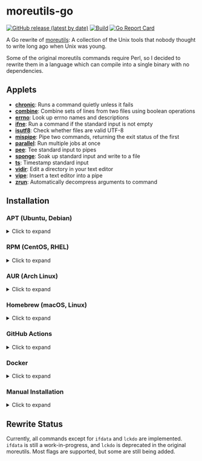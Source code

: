# moreutils-go
[![GitHub release (latest by date)](https://img.shields.io/github/v/release/gabe565/moreutils)](https://github.com/gabe565/moreutils/releases)
[![Build](https://github.com/gabe565/moreutils/actions/workflows/build.yaml/badge.svg)](https://github.com/gabe565/moreutils/actions/workflows/build.yaml)
[![Go Report Card](https://goreportcard.com/badge/github.com/gabe565/moreutils)](https://goreportcard.com/report/github.com/gabe565/moreutils)

A Go rewrite of [moreutils](http://kitenet.net/~joey/code/moreutils/): A collection of the Unix tools that nobody thought to write long ago when Unix was young.

Some of the original moreutils commands require Perl, so I decided to rewrite them in a language which can compile into a single binary with no dependencies.

## Applets

- **[chronic](docs/chronic.md)**: Runs a command quietly unless it fails
- **[combine](docs/combine.md)**: Combine sets of lines from two files using boolean operations
- **[errno](docs/errno.md)**: Look up errno names and descriptions
- **[ifne](docs/ifne.md)**: Run a command if the standard input is not empty
- **[isutf8](docs/isutf8.md)**: Check whether files are valid UTF-8
- **[mispipe](docs/mispipe.md)**: Pipe two commands, returning the exit status of the first
- **[parallel](docs/moreutils_parallel.md)**: Run multiple jobs at once
- **[pee](docs/pee.md)**: Tee standard input to pipes
- **[sponge](docs/sponge.md)**: Soak up standard input and write to a file
- **[ts](docs/ts.md)**: Timestamp standard input
- **[vidir](docs/vidir.md)**: Edit a directory in your text editor
- **[vipe](docs/vipe.md)**: Insert a text editor into a pipe
- **[zrun](docs/zrun.md)**: Automatically decompress arguments to command

## Installation

### APT (Ubuntu, Debian)

<details>
  <summary>Click to expand</summary>

1. If you don't have it already, install the `ca-certificates` package
   ```shell
   sudo apt install ca-certificates
   ```

2. Add gabe565 apt repository
   ```
   echo 'deb [trusted=yes] https://apt.gabe565.com /' | sudo tee /etc/apt/sources.list.d/gabe565.list
   ```

3. Update apt repositories
   ```shell
   sudo apt update
   ```

4. Install moreutils-go
   ```shell
   sudo apt install moreutils-go
   ```
</details>

### RPM (CentOS, RHEL)

<details>
  <summary>Click to expand</summary>

1. If you don't have it already, install the `ca-certificates` package
   ```shell
   sudo dnf install ca-certificates
   ```

2. Add gabe565 rpm repository to `/etc/yum.repos.d/gabe565.repo`
   ```ini
   [gabe565]
   name=gabe565
   baseurl=https://rpm.gabe565.com
   enabled=1
   gpgcheck=0
   ```

3. Install moreutils-go
   ```shell
   sudo dnf install moreutils-go
   ```
</details>

### AUR (Arch Linux)

<details>
  <summary>Click to expand</summary>

Install [moreutils-go-bin](https://aur.archlinux.org/packages/moreutils-go-bin) with your [AUR helper](https://wiki.archlinux.org/index.php/AUR_helpers) of choice.
</details>

### Homebrew (macOS, Linux)

<details>
  <summary>Click to expand</summary>

Install moreutils-go from [gabe565/homebrew-tap](https://github.com/gabe565/homebrew-tap):
```shell
brew install gabe565/tap/moreutils-go
```
</details>

### GitHub Actions

<details>
  <summary>Click to expand</summary>

This repository can be added to a GitHub Actions workflow to install the applets.

#### Example
```yaml
name: Example

on: push

jobs:
  example:
    runs-on: ubuntu-latest
    steps:
      - uses: actions/checkout@v2
      - uses: gabe565/moreutils@v0
      - run: echo hello world | ts
```

</details>

### Docker

<details>
  <summary>Click to expand</summary>

A Docker image is available at [`ghcr.io/gabe565/moreutils`](https://ghcr.io/gabe565/moreutils)

In this container, all applets are in the root directory.

#### In a Terminal
Some commands can be run directly from a terminal:
```shell
echo hello world | docker run --rm -i ghcr.io/gabe565/moreutils ts
```

#### While Building a Container
If you are building a container and need one of the applets, you can copy them directly to your container during build:
```dockerfile
FROM alpine
COPY --from=ghcr.io/gabe565/moreutils:0 /usr/bin/ts /usr/bin
CMD echo hello world | ts
```

</details>

### Manual Installation

<details>
  <summary>Click to expand</summary>

1. Download and run the [latest release binary](https://github.com/gabe565/moreutils/releases/latest) for your system and architecture.
2. Extract the binary and place it in the desired directory.
3. Run `moreutils install -sr DIRECTORY` to generate symlinks for each command.
</details>

## Rewrite Status

Currently, all commands except for `ifdata` and `lckdo` are implemented. `ifdata` is still a work-in-progress, and `lckdo` is deprecated in the original moreutils. Most flags are supported, but some are still being added.
